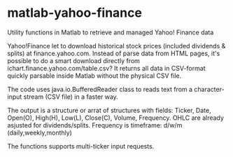 matlab-yahoo-finance
====================

Utility functions in Matlab to retrieve and managed Yahoo! Finance data

Yahoo!Finance let to download historical stock prices (included dividends & splits) at finance.yahoo.com.
Instead of parse data from HTML pages, it's possible to do a smart download directly from ichart.finance.yahoo.com/table.csv?
It returns all data in CSV-format quickly parsable inside Matlab without the physical CSV file.

The code uses java.io.BufferedReader class to reads text from a character-input stream (CSV file) in a faster way.

The output is a structure or arrat of structures with fields: Ticker, Date, Open(O), High(H), Low(L), Close(C), Volume, Frequency.
OHLC are already asjusted for dividends/splits. Frequency is timeframe: d/w/m (daily,weekly,monthly)

The functions supports multi-ticker input requests.


